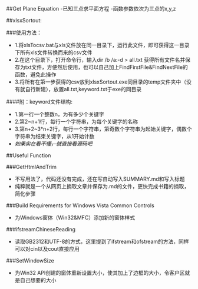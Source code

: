 ##Get Plane Equation
-已知三点求平面方程
-函数参数依次为三点的x,y,z

##xlsxSortout:

###使用方法：
- 1.将xlsTocsv.bat与xls文件放在同一目录下，运行此文件，即可获得这一目录下所有xls文件转换而来的csv文件
- 2.在这个目录下，打开命令行，输入dir /b /a:-d > all.txt 获得所有文件名并保存为txt文件，方便然后使用，也可以自己加上FindFirstFile&FindNextFile的函数，避免此操作
- 3.将所有在第一步获得的csv放到xlsxSortout.exe同目录的temp文件夹中（没有就自行新建），放置all.txt,keyword.txt于exe的同目录

####附：keyword文件结构:
- 1.第一行一个整数n，为有多少个关键字
- 2.第2~n+1行，每行一个字符串，为每个关键字的名称
- 3.第n+2~3*n+2行，每行一个字符串，第奇数个字符串为起始关键字，偶数个字符串为结束关键字，从1开始计数
- <s>*如果实在看不懂，就直接看源码吧*</s>

##Useful Function

###GetHtmlAndTrim
- 不写用法了，代码还没有完成，还在写自动写入SUMMARY.md和写入标题
- 纯粹就是一个从网页上摘取文章并保存为.md的文件，更快完成书籍的摘取，简化步骤

###Build Requirements for Windows Vista Common Controls
- 为Windows窗体（Win32&MFC）添加新的窗体样式

###ifstreamChineseReading
- 读取GB2312和UTF-8的方式，这里提到了ifstream和ofstream的方法，同样可以对cin以及cout直接应用

###SetWindowSize
- 为Win32 API创建的窗体重新设置大小，使其加上了边框的大小，令客户区就是自己想要的大小